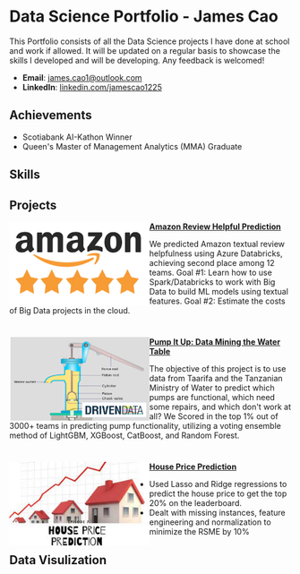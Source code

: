 # Data Science Portfolio - James Cao

This Portfolio consists of all the Data Science projects I have done at school and work if allowed. It will be updated on a regular basis to showcase the skills I developed and will be developing. Any feedback is welcomed!

- **Email**: [james.cao1@outlook.com](james.cao1@outlook.com)
- **LinkedIn**: [linkedin.com/jamescao1225](https://www.linkedin.com/in/jamescao1225/)

## Achievements

- Scotiabank AI-Kathon Winner
- Queen's Master of Management Analytics (MMA) Graduate

## Skills


## Projects

<img align="left" width="250" height="150" src="Images\amazon.png"> **[Amazon Review Helpful Prediction](https://github.com/caojingw/Amazon_Review)**

We predicted Amazon textual review helpfulness using Azure Databricks, achieving second place among 12 teams. Goal #1: Learn how to use Spark/Databricks to work with Big Data to build ML models using textual features. Goal #2: Estimate the costs of Big Data projects in the cloud.


#

<img align="left" width="250" height="150" src="Images\waterpump.png"> **[Pump It Up: Data Mining the Water Table](https://github.com/caojingw/pump-it-up)**

The objective of this project is to use data from Taarifa and the Tanzanian Ministry of Water to predict which pumps are functional, which need some repairs, and which don't work at all? We Scored in the top 1% out of 3000+ teams in predicting pump functionality, utilizing a voting ensemble method of LightGBM, XGBoost, CatBoost, and Random Forest.                                                                                    

#

<img align="left" width="250" height="150" src="Images\houseprice.jpeg"> **[House Price Prediction](https://github.com/caojingw/House-Prices-Advanced-Regression-Techniques)**
 
- Used Lasso and Ridge regressions to predict the house price to get the top 20% on the leaderboard.
- Dealt with missing instances, feature engineering and normalization to minimize the RSME by 10%

## Data Visulization
